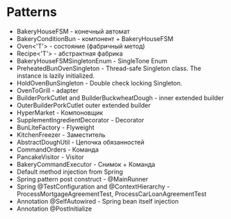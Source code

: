 # Patterns
* BakeryHouseFSM - конечный автомат
* BakeryConditionBun - компонент + BakeryHouseFSM
* Oven<'T'> - состояние (фабричный метод)
* Recipe<'T'> - абстрактная фабрика
* BakeryHouseFSMSingletonEnum - SingleTone Enum
* PreheatedBunOvenSingleton - Thread-safe Singleton class. The instance is lazily initialized.
* HoldOvenBunSingleton - Double check locking Singleton.
* OvenToGrill - adapter
* BuilderPorkCutlet and BuilderBuckwheatDough - inner extended builder
* OuterBuilderPorkCutlet outer extended builder
* HyperMarket - Компоновщик
* SupplementIngredientDecorator - Decorator
* BunLiteFactory - Flyweight
* KitchenFreezer - Заместитель
* AbstractDoughUtil - Цепочка обязанностей
* CommandOrders - Команда
* PancakeVisitor - Visitor
* BakeryCommandExecutor - Снимок + Команда
* Default method injection from Spring
* Spring pattern post construct - @MainRunner
* Spring @TestConfiguration and @ContextHierarchy - ProcessMortgageAgreementTest, ProcessCarLoanAgreementTest
* Annotation @SelfAutowired - Spring  bean itself injection 
* Annotation @PostInitialize